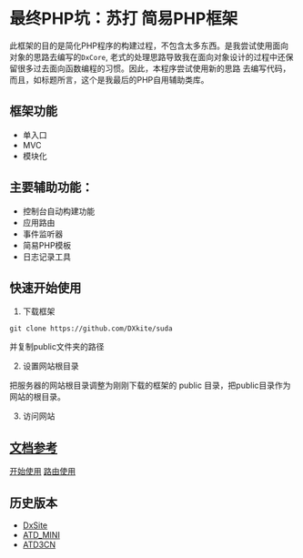 # 最终PHP坑：苏打 简易PHP框架
此框架的目的是简化PHP程序的构建过程，不包含太多东西。是我尝试使用面向对象的思路去编写的`DxCore`,
老式的处理思路导致我在面向对象设计的过程中还保留很多过去面向函数编程的习惯。因此，本程序尝试使用新的思路
去编写代码，而且，如标题所言，这个是我最后的PHP自用辅助类库。

## 框架功能
- 单入口
- MVC
- 模块化


## 主要辅助功能：
- 控制台自动构建功能
- 应用路由
- 事件监听器
- 简易PHP模板
- 日志记录工具



## 快速开始使用

1. 下载框架

```
git clone https://github.com/DXkite/suda 
```
并复制public文件夹的路径

2. 设置网站根目录     

把服务器的网站根目录调整为刚刚下载的框架的 public 目录，把public目录作为网站的根目录。

3. 访问网站



## [文档参考](docs/)

[开始使用](docs/start.md)
[路由使用](docs/tools/router.md)


## 历史版本

- [DxSite](https://github.com/DXkite/DxSite)   
- [ATD_MINI](https://github.com/DXkite/atd_mini)   
- [ATD3CN](https://github.com/DXkite/atd3.cn)   

